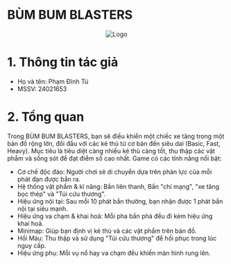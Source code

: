 # BÙM BUM BLASTERS

<p align="center">
  <img src="https://i.imgur.com/J2EYArU.png" alt="Logo">
</p>

# 1. Thông tin tác giả
- Họ và tên: Phạm Đình Tú  
- MSSV: 24021653

# 2. Tổng quan
Trong BÙM BUM BLASTERS, bạn sẽ điều khiển một chiếc xe tăng trong một bản đồ rộng lớn, đối đầu với các kẻ thù từ cơ bản đến siêu dai (Basic, Fast, Heavy). Mục tiêu là tiêu diệt càng nhiều kẻ thù càng tốt, thu thập các vật phẩm và sống sót để đạt điểm số cao nhất. Game có các tính năng nổi bật:
- Cơ chế độc đáo: Người chơi sẽ di chuyển dựa trên phản lực của mỗi phát đạn được bắn ra.
- Hệ thống vật phẩm & kĩ năng: Bắn liên thanh, Bắn "chí mạng", "xe tăng bọc thép" và "Túi cứu thương".
- Hiệu ứng nội tại: Sau mỗi 10 phát bắn thường, bạn nhận được 1 phát bắn nội tại siêu mạnh.
- Hiệu ứng va chạm & khai hoả: Mỗi pha bắn phá đều đi kèm hiệu ứng khai hoả.
- Minimap: Giúp bạn định vị kẻ thù và các vật phẩm trên bản đồ.
- Hồi Máu: Thu thập và sử dụng "Túi cứu thương" để hồi phục trong lúc nguy cấp.
- Hiệu ứng phụ: Mỗi vụ nổ hay va chạm đều khiến màn hình rung lên.
